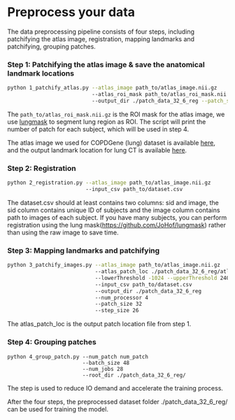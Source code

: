 # Preprocess your data

The data preprocessing pipeline consists of four steps, including patchifying the atlas image, registration, mapping landmarks and patchifying, grouping patches.

### Step 1: Patchifying the atlas image & save the anatomical landmark locations
```bash
python 1_patchify_atlas.py --atlas_image path_to/atlas_image.nii.gz 
                           --atlas_roi_mask path_to/atlas_roi_mask.nii.gz
                           --output_dir ./patch_data_32_6_reg --patch_size 32 --step_size 26 
```
The `path_to/atlas_roi_mask.nii.gz` is the ROI mask for the atlas image, we use [lungmask](https://github.com/JoHof/lungmask) to segment lung region as ROI.
The script will print the number of patch for each subject, which will be used in step 4.

The atlas image we used for COPDGene (lung) dataset is available <a href="https://drive.google.com/file/d/1xNdrquyYRJthukQVZIWPKwMSbKPQccmp/view?usp=sharing">here</a>, and the output landmark location for lung CT is available <a href="https://drive.google.com/file/d/1SbuoCiN-_QZQTlQmWSzrs_jRCV1dtg76/view?usp=sharing">here</a>.

### Step 2: Registration
```bash
python 2_registration.py --atlas_image path_to/atlas_image.nii.gz
                         --input_csv path_to/dataset.csv
```
The dataset.csv should at least contains two columns: sid and image, the sid column contains unique ID of subjects and the image column contains path to images of each subject. If you have many subjects, you can perform registration using the lung mask(https://github.com/JoHof/lungmask) rather than using the raw image to save time.

### Step 3: Mapping landmarks and patchifying
```bash
python 3_patchify_images.py --atlas_image path_to/atlas_image.nii.gz
                            --atlas_patch_loc ./patch_data_32_6_reg/atlas_patch_loc.npy
                            --lowerThreshold -1024 --upperThreshold 240
                            --input_csv path_to/dataset.csv
                            --output_dir ./patch_data_32_6_reg
                            --num_processor 4
                            --patch_size 32
                            --step_size 26
```
The atlas\_patch\_loc is the output patch location file from step 1.

### Step 4: Grouping patches
```
python 4_group_patch.py --num_patch num_patch
                        --batch_size 48
                        --num_jobs 28
                        --root_dir ./patch_data_32_6_reg/
```
The step is used to reduce IO demand and accelerate the training process.

After the four steps, the preprocessed dataset folder ./patch\_data\_32\_6\_reg/ can be used for training the model.
